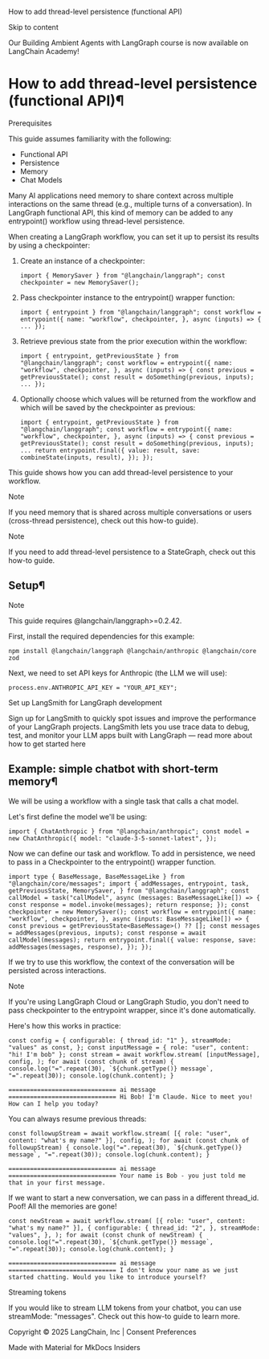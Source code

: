 How to add thread-level persistence (functional API)

Skip to content

Our Building Ambient Agents with LangGraph course is now available on LangChain Academy!

# How to add thread-level persistence (functional API)¶

Prerequisites

This guide assumes familiarity with the following:

* Functional API
* Persistence
* Memory
* Chat Models

Many AI applications need memory to share context across multiple interactions on the same thread (e.g., multiple turns of a conversation). In LangGraph functional API, this kind of memory can be added to any entrypoint() workflow using thread-level persistence.

When creating a LangGraph workflow, you can set it up to persist its results by using a checkpointer:

1. Create an instance of a checkpointer:

   ```
   import { MemorySaver } from "@langchain/langgraph"; const checkpointer = new MemorySaver();
   ```
2. Pass checkpointer instance to the entrypoint() wrapper function:

   ```
   import { entrypoint } from "@langchain/langgraph"; const workflow = entrypoint({ name: "workflow", checkpointer, }, async (inputs) => { ... });
   ```
3. Retrieve previous state from the prior execution within the workflow:

   ```
   import { entrypoint, getPreviousState } from "@langchain/langgraph"; const workflow = entrypoint({ name: "workflow", checkpointer, }, async (inputs) => { const previous = getPreviousState(); const result = doSomething(previous, inputs); ... });
   ```
4. Optionally choose which values will be returned from the workflow and which will be saved by the checkpointer as previous:

   ```
   import { entrypoint, getPreviousState } from "@langchain/langgraph"; const workflow = entrypoint({ name: "workflow", checkpointer, }, async (inputs) => { const previous = getPreviousState(); const result = doSomething(previous, inputs); ... return entrypoint.final({ value: result, save: combineState(inputs, result), }); });
   ```

This guide shows how you can add thread-level persistence to your workflow.

Note

If you need memory that is shared across multiple conversations or users (cross-thread persistence), check out this how-to guide).

Note

If you need to add thread-level persistence to a StateGraph, check out this how-to guide.

## Setup¶

Note

This guide requires @langchain/langgraph>=0.2.42.

First, install the required dependencies for this example:

```
npm install @langchain/langgraph @langchain/anthropic @langchain/core zod
```

Next, we need to set API keys for Anthropic (the LLM we will use):

```
process.env.ANTHROPIC_API_KEY = "YOUR_API_KEY";
```

Set up LangSmith for LangGraph development

Sign up for LangSmith to quickly spot issues and improve the performance of your LangGraph projects. LangSmith lets you use trace data to debug, test, and monitor your LLM apps built with LangGraph — read more about how to get started here

## Example: simple chatbot with short-term memory¶

We will be using a workflow with a single task that calls a chat model.

Let's first define the model we'll be using:

```
import { ChatAnthropic } from "@langchain/anthropic"; const model = new ChatAnthropic({ model: "claude-3-5-sonnet-latest", });
```

Now we can define our task and workflow. To add in persistence, we need to pass in a Checkpointer to the entrypoint() wrapper function.

```
import type { BaseMessage, BaseMessageLike } from "@langchain/core/messages"; import { addMessages, entrypoint, task, getPreviousState, MemorySaver, } from "@langchain/langgraph"; const callModel = task("callModel", async (messages: BaseMessageLike[]) => { const response = model.invoke(messages); return response; }); const checkpointer = new MemorySaver(); const workflow = entrypoint({ name: "workflow", checkpointer, }, async (inputs: BaseMessageLike[]) => { const previous = getPreviousState<BaseMessage>() ?? []; const messages = addMessages(previous, inputs); const response = await callModel(messages); return entrypoint.final({ value: response, save: addMessages(messages, response), }); });
```

If we try to use this workflow, the context of the conversation will be persisted across interactions.

Note

If you're using LangGraph Cloud or LangGraph Studio, you don't need to pass checkpointer to the entrypoint wrapper, since it's done automatically.

Here's how this works in practice:

```
const config = { configurable: { thread_id: "1" }, streamMode: "values" as const, }; const inputMessage = { role: "user", content: "hi! I'm bob" }; const stream = await workflow.stream( [inputMessage], config, ); for await (const chunk of stream) { console.log("=".repeat(30), `${chunk.getType()} message`, "=".repeat(30)); console.log(chunk.content); }
```

```
============================== ai message ============================== Hi Bob! I'm Claude. Nice to meet you! How can I help you today?
```

You can always resume previous threads:

```
const followupStream = await workflow.stream( [{ role: "user", content: "what's my name?" }], config, ); for await (const chunk of followupStream) { console.log("=".repeat(30), `${chunk.getType()} message`, "=".repeat(30)); console.log(chunk.content); }
```

```
============================== ai message ============================== Your name is Bob - you just told me that in your first message.
```

If we want to start a new conversation, we can pass in a different thread\_id. Poof! All the memories are gone!

```
const newStream = await workflow.stream( [{ role: "user", content: "what's my name?" }], { configurable: { thread_id: "2", }, streamMode: "values", }, ); for await (const chunk of newStream) { console.log("=".repeat(30), `${chunk.getType()} message`, "=".repeat(30)); console.log(chunk.content); }
```

```
============================== ai message ============================== I don't know your name as we just started chatting. Would you like to introduce yourself?
```

Streaming tokens

If you would like to stream LLM tokens from your chatbot, you can use streamMode: "messages". Check out this how-to guide to learn more.

Copyright © 2025 LangChain, Inc | Consent Preferences

Made with Material for MkDocs Insiders